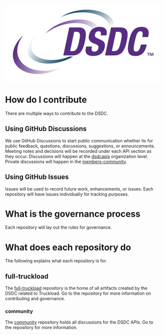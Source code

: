 ![DSDC Logo](DSDClogo.jpg)

# How do I contribute

There are multiple ways to contribute to the DSDC.

## Using GitHub Discussions

We use GitHub Discussions to start public communication whether its for public feedback, questions, discussions, suggestions, or announcements. Meeting notes and decisions will be recorded under each API section as they occur. Discussions will happen at the [dsdcapis](https://github.com/dsdcapis) organization level. Private discussions will happen in the [members-community](https://github.com/dsdcapis/members-community).

## Using GitHub Issues

Issues will be used to record future work, enhancements, or issues. Each repository will have issues individually for tracking purposes.

# What is the governance process

Each repository will lay out the rules for governance.

# What does each repository do

The following explains what each repository is for.

## full-truckload

The [full-truckload](https://github.com/dsdcapis/full-truckload) repository is the home of all artifacts created by the DSDC related to Truckload. Go to the repository for more information on contributing and governance.

### community

The [community](https://github.com/dsdcapis/community) repository holds all discussions for the DSDC APIs. Go to the repository for more information.
